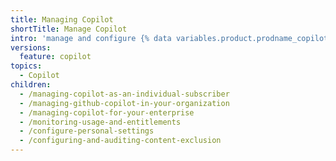 ```yaml
---
title: Managing Copilot
shortTitle: Manage Copilot
intro: 'manage and configure {% data variables.product.prodname_copilot_short %}.'
versions:
  feature: copilot
topics:
  - Copilot
children:
  - /managing-copilot-as-an-individual-subscriber
  - /managing-github-copilot-in-your-organization
  - /managing-copilot-for-your-enterprise
  - /monitoring-usage-and-entitlements
  - /configure-personal-settings
  - /configuring-and-auditing-content-exclusion
---
```

